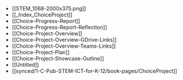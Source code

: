 - [[STEM_1068-2000x375.png]]
- [[_Index_ChoiceProject]]
- [[Choice-Progress-Report]]
- [[Choice-Progress-Report-Reflection]]
- [[Choice-Project-Overview]]
- [[Choice-Project-Overview-GDrive-Links]]
- [[Choice-Project-Overview-Teams-Links]]
- [[Choice-Project-Plan]]
- [[Choice-Project-Showcase-Outline]]
- [[Untitled]]
- [[synced/1-C-Pub-STEM-ICT-for-K-12/book-pages/ChoiceProject]]